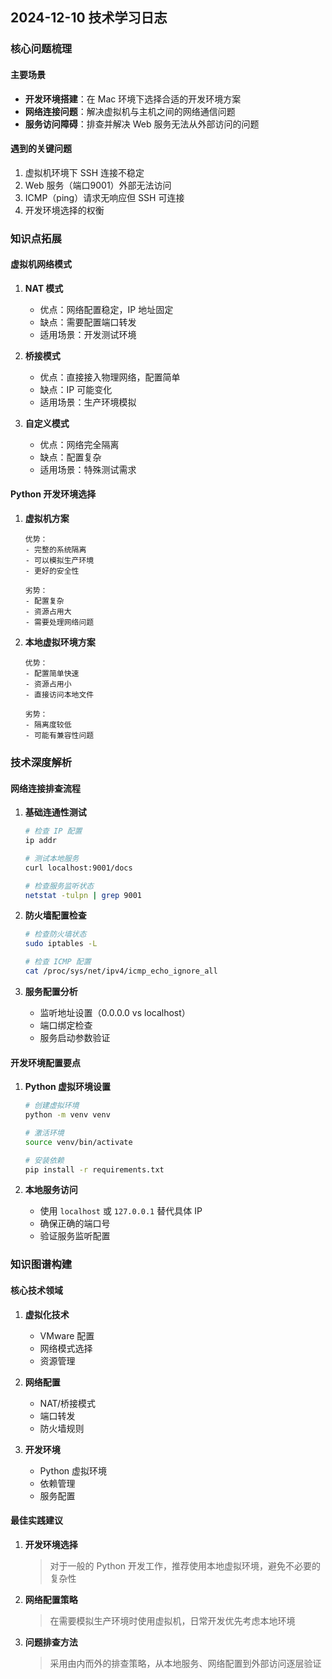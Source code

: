 ## 2024-12-10 技术学习日志

### 核心问题梳理

#### 主要场景
- **开发环境搭建**：在 Mac 环境下选择合适的开发环境方案
- **网络连接问题**：解决虚拟机与主机之间的网络通信问题
- **服务访问障碍**：排查并解决 Web 服务无法从外部访问的问题

#### 遇到的关键问题
1. 虚拟机环境下 SSH 连接不稳定
2. Web 服务（端口9001）外部无法访问
3. ICMP（ping）请求无响应但 SSH 可连接
4. 开发环境选择的权衡

### 知识点拓展

#### 虚拟机网络模式
1. **NAT 模式**
   - 优点：网络配置稳定，IP 地址固定
   - 缺点：需要配置端口转发
   - 适用场景：开发测试环境

2. **桥接模式**
   - 优点：直接接入物理网络，配置简单
   - 缺点：IP 可能变化
   - 适用场景：生产环境模拟

3. **自定义模式**
   - 优点：网络完全隔离
   - 缺点：配置复杂
   - 适用场景：特殊测试需求

#### Python 开发环境选择
1. **虚拟机方案**
   ```plaintext
   优势：
   - 完整的系统隔离
   - 可以模拟生产环境
   - 更好的安全性
   
   劣势：
   - 配置复杂
   - 资源占用大
   - 需要处理网络问题
   ```

2. **本地虚拟环境方案**
   ```plaintext
   优势：
   - 配置简单快速
   - 资源占用小
   - 直接访问本地文件
   
   劣势：
   - 隔离度较低
   - 可能有兼容性问题
   ```

### 技术深度解析

#### 网络连接排查流程
1. **基础连通性测试**
   ```bash
   # 检查 IP 配置
   ip addr
   
   # 测试本地服务
   curl localhost:9001/docs
   
   # 检查服务监听状态
   netstat -tulpn | grep 9001
   ```

2. **防火墙配置检查**
   ```bash
   # 检查防火墙状态
   sudo iptables -L
   
   # 检查 ICMP 配置
   cat /proc/sys/net/ipv4/icmp_echo_ignore_all
   ```

3. **服务配置分析**
   - 监听地址设置（0.0.0.0 vs localhost）
   - 端口绑定检查
   - 服务启动参数验证

#### 开发环境配置要点
1. **Python 虚拟环境设置**
   ```bash
   # 创建虚拟环境
   python -m venv venv
   
   # 激活环境
   source venv/bin/activate
   
   # 安装依赖
   pip install -r requirements.txt
   ```

2. **本地服务访问**
   - 使用 `localhost` 或 `127.0.0.1` 替代具体 IP
   - 确保正确的端口号
   - 验证服务监听配置

### 知识图谱构建

#### 核心技术领域
1. **虚拟化技术**
   - VMware 配置
   - 网络模式选择
   - 资源管理

2. **网络配置**
   - NAT/桥接模式
   - 端口转发
   - 防火墙规则

3. **开发环境**
   - Python 虚拟环境
   - 依赖管理
   - 服务配置

#### 最佳实践建议
1. **开发环境选择**
   > 对于一般的 Python 开发工作，推荐使用本地虚拟环境，避免不必要的复杂性

2. **网络配置策略**
   > 在需要模拟生产环境时使用虚拟机，日常开发优先考虑本地环境

3. **问题排查方法**
   > 采用由内而外的排查策略，从本地服务、网络配置到外部访问逐层验证



